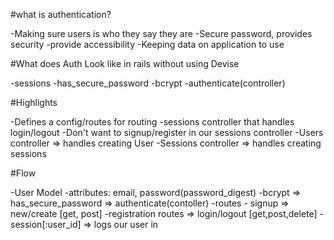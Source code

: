 #what is authentication?

-Making sure users is who they say they are
-Secure password, provides security
-provide accessibility
-Keeping data on application to use


#What does Auth Look like in rails without using Devise

-sessions
-has_secure_password
-bcrypt
-authenticate(controller)


#Highlights

-Defines a config/routes for routing
-sessions controller that handles login/logout
-Don't want to signup/register in our sessions controller
-Users controller => handles creating User
-Sessions controller => handles creating sessions


#Flow

-User Model
	-attributes: email, password(password_digest)
	-bcrypt => has_secure_password => authenticate(contoller)
	-routes - signup => new/create [get, post] 
	-registration routes => login/logout [get,post,delete]
	-session[:user_id] => logs our user in
     
